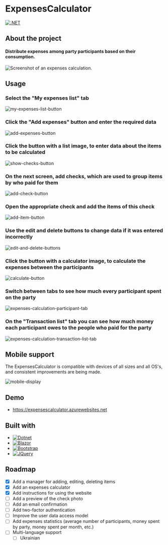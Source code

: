 # ExpensesCalculator

[![.NET](https://github.com/OleksPal/ExpensesCalculator/actions/workflows/dotnet.yml/badge.svg)](https://github.com/OleksPal/ExpensesCalculator/actions/workflows/dotnet.yml)

## About the project
#### Distribute expenses among party participants based on their consumption.
![Screenshot of an expenses calculation.](ExpensesCalculator/wwwroot/images/9-expenses-calculation-transaction-list-tab.jpg)

## Usage
### Select the "My expenses list" tab
![my-expenses-list-button](ExpensesCalculator/wwwroot/images/1-my-expenses-list-button.jpg)

### Click the "Add expenses" button and enter the required data
![add-expenses-button](ExpensesCalculator/wwwroot/images/2-add-expenses-button.jpg)

### Click the button with a list image, to enter data about the items to be calculated
![show-checks-button](ExpensesCalculator/wwwroot/images/3-show-checks-button.jpg)

### On the next screen, add checks, which are used to group items by who paid for them
![add-check-button](ExpensesCalculator/wwwroot/images/4-add-check-button.jpg)

### Open the appropriate check and add the items of this check
![add-item-button](ExpensesCalculator/wwwroot/images/5-add-item-button.jpg)

### Use the edit and delete buttons to change data if it was entered incorrectly
![edit-and-delete-buttons](ExpensesCalculator/wwwroot/images/6-edit-and-delete-buttons.jpg)

### Click the button with a calculator image, to calculate the expenses between the participants
![calculate-button](ExpensesCalculator/wwwroot/images/7-calculate-button.jpg)

### Switch between tabs to see how much every participant spent on the party
![expenses-calculation-participant-tab](ExpensesCalculator/wwwroot/images/8-expenses-calculation-participant-tab.jpg)

### On the "Transaction list" tab you can see how much money each participant owes to the people who paid for the party
![expenses-calculation-transaction-list-tab](ExpensesCalculator/wwwroot/images/9-expenses-calculation-transaction-list-tab.jpg)

## Mobile support
The ExpensesCalculator is compatible with devices of all sizes and all OS's, and consistent improvements are being made.

![mobile-display](ExpensesCalculator/wwwroot/images/mobile-display.jpg)

## Demo
* https://expensescalculator.azurewebsites.net

## Built with 
* [![Dotnet][Dotnet.com]][Dotnet-url]
* [![Blazor][Blazor.com]][Blazor-url]
* [![Bootstrap][Bootstrap.com]][Bootstrap-url]
* [![JQuery][JQuery.com]][JQuery-url]

## Roadmap
- [x] Add a manager for adding, editing, deleting items
- [x] Add an expenses calculator
- [x] Add instructions for using the website
- [ ] Add a preview of the check photo
- [ ] Add an email confirmation
- [ ] Add two-factor authentication
- [ ] Improve the user data access model
- [ ] Add expenses statistics (average number of participants, money spent by party, money spent per month, etc.)
- [ ] Multi-language support
    - [ ] Ukrainian

<!-- MARKDOWN LINKS & IMAGES -->
[Dotnet.com]: https://img.shields.io/badge/.NET-512BD4?style=for-the-badge&logo=dotnet&logoColor=white
[Dotnet-url]: https://dotnet.microsoft.com
[Blazor.com]: https://img.shields.io/badge/Blazor-512BD4?style=for-the-badge&logo=blazor&logoColor=white
[Blazor-url]: https://dotnet.microsoft.com/en-us/apps/aspnet/web-apps/blazor
[Bootstrap.com]: https://img.shields.io/badge/Bootstrap-563D7C?style=for-the-badge&logo=bootstrap&logoColor=white
[Bootstrap-url]: https://getbootstrap.com
[JQuery.com]: https://img.shields.io/badge/jQuery-0769AD?style=for-the-badge&logo=jquery&logoColor=white
[JQuery-url]: https://jquery.com 
